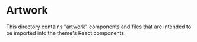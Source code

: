 # Artwork

This directory contains "artwork" components and files that are intended to be
imported into the theme's React components.
